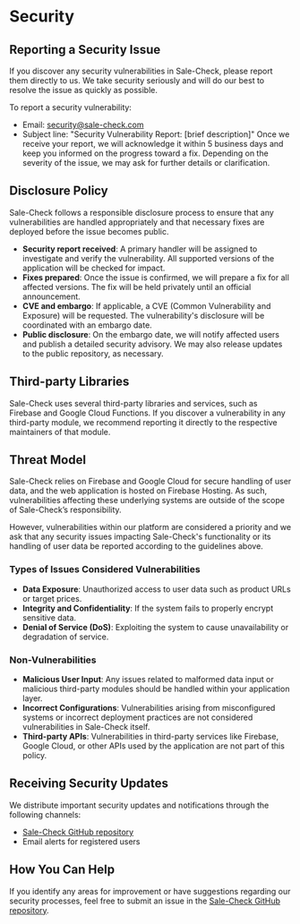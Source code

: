 # Security

## Reporting a Security Issue
If you discover any security vulnerabilities in Sale-Check, please report them directly to us. We take security seriously and will do our best to resolve the issue as quickly as possible.

To report a security vulnerability:
- Email: security@sale-check.com
- Subject line: "Security Vulnerability Report: \[brief description\]"
Once we receive your report, we will acknowledge it within 5 business days and keep you informed on the progress toward a fix. Depending on the severity of the issue, we may ask for further details or clarification.

## Disclosure Policy
Sale-Check follows a responsible disclosure process to ensure that any vulnerabilities are handled appropriately and that necessary fixes are deployed before the issue becomes public.
- **Security report received**: A primary handler will be assigned to investigate and verify the vulnerability. All supported versions of the application will be checked for impact.
- **Fixes prepared**: Once the issue is confirmed, we will prepare a fix for all affected versions. The fix will be held privately until an official announcement.
- **CVE and embargo**: If applicable, a CVE (Common Vulnerability and Exposure) will be requested. The vulnerability's disclosure will be coordinated with an embargo date.
- **Public disclosure**: On the embargo date, we will notify affected users and publish a detailed security advisory. We may also release updates to the public repository, as necessary.

## Third-party Libraries
Sale-Check uses several third-party libraries and services, such as Firebase and Google Cloud Functions. If you discover a vulnerability in any third-party module, we recommend reporting it directly to the respective maintainers of that module.

## Threat Model
Sale-Check relies on Firebase and Google Cloud for secure handling of user data, and the web application is hosted on Firebase Hosting. As such, vulnerabilities affecting these underlying systems are outside of the scope of Sale-Check’s responsibility.

However, vulnerabilities within our platform are considered a priority and we ask that any security issues impacting Sale-Check's functionality or its handling of user data be reported according to the guidelines above.

### Types of Issues Considered Vulnerabilities
- **Data Exposure**: Unauthorized access to user data such as product URLs or target prices.
- **Integrity and Confidentiality**: If the system fails to properly encrypt sensitive data.
- **Denial of Service (DoS)**: Exploiting the system to cause unavailability or degradation of service.

### Non-Vulnerabilities
- **Malicious User Input**: Any issues related to malformed data input or malicious third-party modules should be handled within your application layer.
- **Incorrect Configurations**: Vulnerabilities arising from misconfigured systems or incorrect deployment practices are not considered vulnerabilities in Sale-Check itself.
- **Third-party APIs**: Vulnerabilities in third-party services like Firebase, Google Cloud, or other APIs used by the application are not part of this policy.

## Receiving Security Updates
We distribute important security updates and notifications through the following channels:
- [Sale-Check GitHub repository](https://github.com/MathiasSchindlerCPH/sale-check)
- Email alerts for registered users

## How You Can Help
If you identify any areas for improvement or have suggestions regarding our security processes, feel free to submit an issue in the [Sale-Check GitHub repository](https://github.com/MathiasSchindlerCPH/sale-check/issues).

